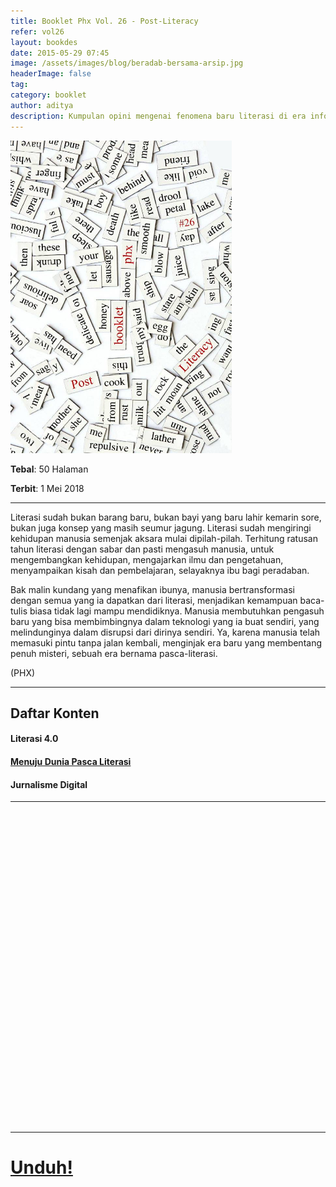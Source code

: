 ```yaml
---
title: Booklet Phx Vol. 26 - Post-Literacy
refer: vol26
layout: bookdes
date: 2015-05-29 07:45
image: /assets/images/blog/beradab-bersama-arsip.jpg
headerImage: false
tag:
category: booklet
author: aditya
description: Kumpulan opini mengenai fenomena baru literasi di era informasi
---
```


<img class="image" src="/assets/images/cover/booklet26.jpg" alt="__" height="500px">

__Tebal__: 50 Halaman

__Terbit__: 1 Mei 2018

***

Literasi  sudah  bukan  barang  baru,  bukan  bayi  yang  baru  lahir  kemarin  sore,  bukan  juga  konsep  yang  masih  seumur  jagung.  Literasi  sudah  mengiringi  kehidupan  manusia  semenjak  aksara  mulai  dipilah-pilah.  Terhitung  ratusan  tahun  literasi  dengan  sabar  dan  pasti  mengasuh  manusia,  untuk  mengembangkan  kehidupan,  mengajarkan  ilmu  dan  pengetahuan,  menyampaikan  kisah  dan  pembelajaran,  selayaknya  ibu  bagi  peradaban.  

Bak  malin  kundang  yang  menafikan  ibunya,  manusia  bertransformasi  dengan  semua  yang  ia  dapatkan  dari  literasi,  menjadikan  kemampuan  baca-tulis  biasa  tidak  lagi  mampu  mendidiknya.  Manusia  membutuhkan  pengasuh  baru  yang  bisa  membimbingnya  dalam  teknologi  yang  ia  buat  sendiri,  yang  melindunginya  dalam  disrupsi  dari  dirinya  sendiri.  Ya,  karena  manusia  telah  memasuki  pintu  tanpa  jalan  kembali,  menginjak  era  baru  yang  membentang  penuh  misteri,  sebuah  era  bernama  pasca-literasi.   

(PHX)

***

## Daftar Konten

#### Literasi 4.0

#### [Menuju Dunia Pasca Literasi][1]

#### Jurnalisme Digital

[1]: http://phoenixfin.github.io/menuju-dunia-pasca-literasi/

***

<div data-configid="7319434/60800913" style="width:100%; height:500px;" class="issuuembed"></div>
<script type="text/javascript" src="//e.issuu.com/embed.js" async="true"></script>

***

# [Unduh!][akses]

[akses]: https://www.dropbox.com/s/uh2f7vjl2iluodr/%2326%20Post-Literacy.pdf?dl=0
